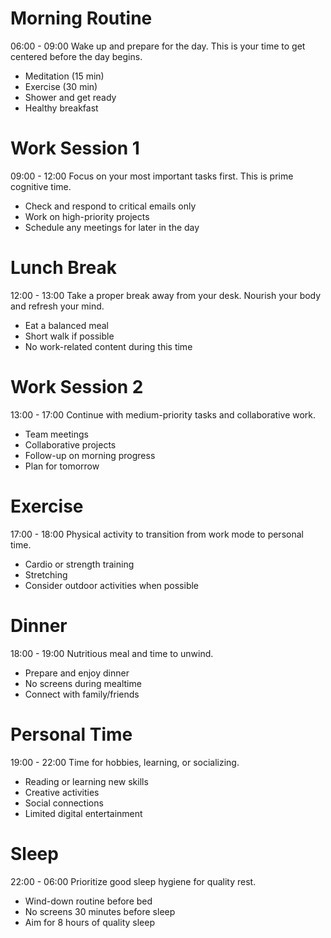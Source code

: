 # Morning Routine
06:00 - 09:00
Wake up and prepare for the day. This is your time to get centered before the day begins.
- Meditation (15 min)
- Exercise (30 min)
- Shower and get ready
- Healthy breakfast

# Work Session 1
09:00 - 12:00
Focus on your most important tasks first. This is prime cognitive time.
- Check and respond to critical emails only
- Work on high-priority projects
- Schedule any meetings for later in the day

# Lunch Break
12:00 - 13:00
Take a proper break away from your desk. Nourish your body and refresh your mind.
- Eat a balanced meal
- Short walk if possible
- No work-related content during this time

# Work Session 2
13:00 - 17:00
Continue with medium-priority tasks and collaborative work.
- Team meetings
- Collaborative projects
- Follow-up on morning progress
- Plan for tomorrow

# Exercise
17:00 - 18:00
Physical activity to transition from work mode to personal time.
- Cardio or strength training
- Stretching
- Consider outdoor activities when possible

# Dinner
18:00 - 19:00
Nutritious meal and time to unwind.
- Prepare and enjoy dinner
- No screens during mealtime
- Connect with family/friends

# Personal Time
19:00 - 22:00
Time for hobbies, learning, or socializing.
- Reading or learning new skills
- Creative activities
- Social connections
- Limited digital entertainment

# Sleep
22:00 - 06:00
Prioritize good sleep hygiene for quality rest.
- Wind-down routine before bed
- No screens 30 minutes before sleep
- Aim for 8 hours of quality sleep 